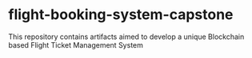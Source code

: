 # flight-booking-system-capstone
This repository contains artifacts aimed to develop a unique Blockchain based Flight Ticket Management System
